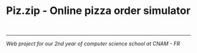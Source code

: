 # Piz.zip - Online pizza order simulator

<br>
<hr>
<i>Web project for our 2nd year of computer science school at CNAM - FR</i>
